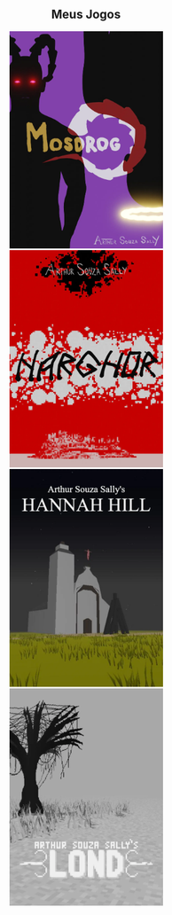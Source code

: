 
<div style="width:100%;" align="center">
  <div style="width:100%;">
    <h2>Meus Jogos</h2>
  </div>
  <div style="width:100%;" align="center">
    <a href="https://arthursouzasally.itch.io/mosdrog" target="_blank"><img src="poster_mosdrog.webp" style="width:277px;"/></a>
    <a href="https://arthursouzasally.itch.io/narghor" target="_blank"><img src="poster_narghor.webp" style="width:277px;"/></a>
    <a href="https://arthursouzasally.itch.io/hannah-hill" target="_blank"><img src="poster_hannah_hill.webp" style="width:277px;"/></a>
    <a href="https://arthursouzasally.itch.io/lond" target="_blank"><img src="poster_lond.webp" style="width:277px;"/></a>
  </div>
</div>

<!-- terceiro em breve -->
